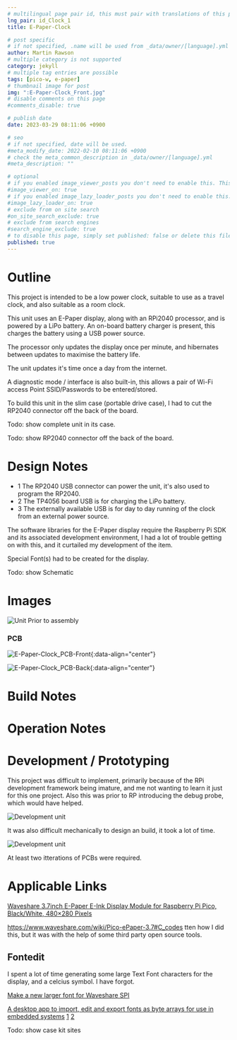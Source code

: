 ```yaml
---
# multilingual page pair id, this must pair with translations of this page. (This name must be unique)
lng_pair: id_Clock_1
title: E-Paper-Clock

# post specific
# if not specified, .name will be used from _data/owner/[language].yml
author: Martin Rawson
# multiple category is not supported
category: jekyll
# multiple tag entries are possible
tags: [pico-w, e-paper]
# thumbnail image for post
img: ":E-Paper-Clock_Front.jpg"
# disable comments on this page
#comments_disable: true

# publish date
date: 2023-03-29 08:11:06 +0900

# seo
# if not specified, date will be used.
#meta_modify_date: 2022-02-10 08:11:06 +0900
# check the meta_common_description in _data/owner/[language].yml
#meta_description: ""

# optional
# if you enabled image_viewer_posts you don't need to enable this. This is only if image_viewer_posts = false
#image_viewer_on: true
# if you enabled image_lazy_loader_posts you don't need to enable this. This is only if image_lazy_loader_posts = false
#image_lazy_loader_on: true
# exclude from on site search
#on_site_search_exclude: true
# exclude from search engines
#search_engine_exclude: true
# to disable this page, simply set published: false or delete this file
published: true
---
```


<!-- outline-start -->

# Outline

This project is intended to be a low power clock,
suitable to use as a travel clock, and also suitable as a room clock.

This unit uses an E-Paper display, along with an RPi2040 processor,
and is powered by a LiPo battery. An on-board battery charger is present,
this charges the battery using a USB power source.

The processor only updates the display once per minute, and hibernates
between updates to maximise the battery life.

The unit updates it's time once a day from the internet.

A diagnostic mode / interface is also built-in, this allows
a pair of Wi-Fi access Point SSID/Passwords to be entered/stored.

To build this unit in the slim case (portable drive case), I had to cut the RP2040 connector off the back of the board.

Todo: show  complete unit in its case.

Todo: show  RP2040 connector off the back of the board.

<!-- outline-end -->


# Design Notes

- 1 The RP2040 USB connector can power the unit, it's also used to program the RP2040.
- 2 The TP4056 board USB is for charging the LiPo battery.
- 3 The externally available USB is for day to day running of the clock from an external power source.

The software libraries for the E-Paper display require the Raspberry Pi SDK and its associated development environment,
I had a lot of trouble getting on with this, and it curtailed my development of the item.

Special Font(s) had to be created for the display.

Todo: show Schematic

# Images

![Unit Prior to assembly](:E-Paper-Clock_Front.jpg)

### PCB

![E-Paper-Clock_PCB-Front](:E-Paper-Clock_PCB_Front.jpg){:data-align="center"}

![E-Paper-Clock_PCB-Back](:E-Paper-Clock_PCB_Back.jpg){:data-align="center"}

# Build Notes



# Operation Notes

# Development / Prototyping

This project was difficult to implement, primarily because of the RPi development framework being imature, and me
not wanting to learn it just for this one project. Also this was prior to RP introducing the debug probe, which would have helped.

![Development unit](:E-Paper-Clock_Prototype2.jpg)

It was also difficult mechanically to design an build, it took a lot of time.

![Development unit](:E-Paper-Clock_Prototype.jpg)

At least two itterations of PCBs were required.

# Applicable Links

[Waveshare 3.7inch E-Paper E-Ink Display Module for Raspberry Pi Pico, Black/White, 480×280 Pixels](https://www.youtube.com/watch?v=J_4rWR0zq_A)

https://www.waveshare.com/wiki/Pico-ePaper-3.7#C_codes
tten how I did this, but it was with the help of some third party open source tools.

## Fontedit

I spent a lot of time generating some large Text Font characters for the display, and a celcius symbol. I have forgot.


[Make a new larger font for Waveshare SPI](https://wavesharejfs.blogspot.com/2018/08/make-new-larger-font-for-waveshare-spi.html)

[A desktop app to import, edit and export fonts as byte arrays for use in embedded systems](https://github.com/ayoy/fontedit)
[1](https://kapusta.cc/2020/03/20/fontedit/)
[2](https://kapusta.cc/2019/02/10/font2bytes/)



Todo: show case kit sites
